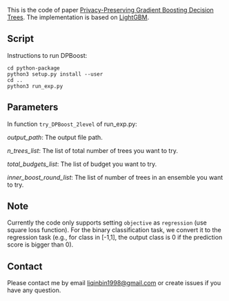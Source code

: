 This is the code of paper [Privacy-Preserving Gradient Boosting Decision Trees](https://arxiv.org/pdf/1911.04209.pdf). The implementation is based on [LightGBM](https://github.com/microsoft/LightGBM).


## Script
Instructions to run DPBoost:
```
cd python-package
python3 setup.py install --user
cd ..
python3 run_exp.py
```

## Parameters
In function ```try_DPBoost_2level``` of run_exp.py:

*output_path*: The output file path.
 
*n_trees_list*: The list of total number of trees you want to try.

*total_budgets_list*: The list of budget you want to try.

*inner_boost_round_list*: The list of number of trees in an ensemble you want to try.

## Note
Currently the code only supports setting ```objective``` as ```regression``` (use square loss function). 
For the binary classification task, we convert it to the regression task (e.g., for class in [-1,1], the output class is 0 if the prediction score is bigger than 0).

## Contact
Please contact me by email liqinbin1998@gmail.com or create issues if you have any question.


